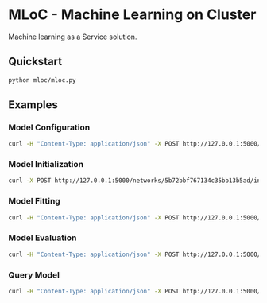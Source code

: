 # MLoC - Machine Learning on Cluster

Machine learning as a Service solution.

## Quickstart

```bash
python mloc/mloc.py
```

## Examples

### Model Configuration

```bash
curl -H "Content-Type: application/json" -X POST http://127.0.0.1:5000/networks --data @examples/densenet.json
```

### Model Initialization

```bash
curl -X POST http://127.0.0.1:5000/networks/5b72bbf767134c35bb13b5ad/init
```

### Model Fitting

```bash
curl -H "Content-Type: application/json" -X POST http://127.0.0.1:5000/networks/5b72bbf767134c35bb13b5ad/fit --data @examples/densefit.json
```

### Model Evaluation

```bash
curl -H "Content-Type: application/json" -X POST http://127.0.0.1:5000/networks/5b72bbf767134c35bb13b5ad/evaluate --data @examples/denseeval.json
```

### Query Model

```bash
curl -H "Content-Type: application/json" -X POST http://127.0.0.1:5000/networks/5b72bbf767134c35bb13b5ad/predict --data @examples/densepredict.json
```